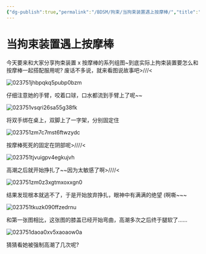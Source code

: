 ```yaml
---
{"dg-publish":true,"permalink":"/BDSM/拘束/当拘束装置遇上按摩棒/","title":"当拘束装置遇上按摩棒","tags":["BDSM","绳缚"]}
---
```



# 当拘束装置遇上按摩棒

今天要来和大家分享拘束装置 x 按摩棒的系列组图~到底实际上拘束装置要怎么和按摩棒一起搭配服用呢?
废话不多说，就来看图说故事吧>///<

![023751jhbpqkq5pubp0bzm](https://wikijs-pics.zfeny.me/wikijs/img/2025/02/fb0f046b824d4c2ab565b682ac59ebf0.gif)

仔细注意她的手臂，咬着口球，口水都流到手臂上了呢~~

![023751vsqri26sa55g38fk](https://wikijs-pics.zfeny.me/wikijs/img/2025/02/73aefd2f7609bf952b892614d8317958.jpg)

将双手绑在桌上，双脚上了一字架，分别固定住

![023751zm7c7mst6ftwzydc](https://wikijs-pics.zfeny.me/wikijs/img/2025/02/2f3be11bd8043d92841dbbd1a7374103.jpg)

按摩棒死死的固定在阴部呢>////<

![023751tjvuigpv4egkujvh](https://wikijs-pics.zfeny.me/wikijs/img/2025/02/689f5dd227689c3b0d139e2568fb881d.gif)

高潮之后就开始挣扎了~~因为太敏感了啊>////<

![023751zm0z3xgtmxoxxgn0](https://wikijs-pics.zfeny.me/wikijs/img/2025/02/04d93498ae31f59f438ef1ffbaf325cd.gif)

结果发现根本就逃不了，于是开始放弃挣扎，眼神中有满满的绝望 (啊嘶~~~

![023751tkuzk090ffzedrnu](https://wikijs-pics.zfeny.me/wikijs/img/2025/02/374ed719c849a80fb7fff3ce04ce254b.gif)

和第一张图相比，这张图的膝盖已经开始弯曲，高潮多次之后终于腿软了……

![023751daoa0xv5xaoaow0a](https://wikijs-pics.zfeny.me/wikijs/img/2025/02/3445981910d57b35922fef5e5e4f30f4.jpg)

猜猜看她被强制高潮了几次呢?
